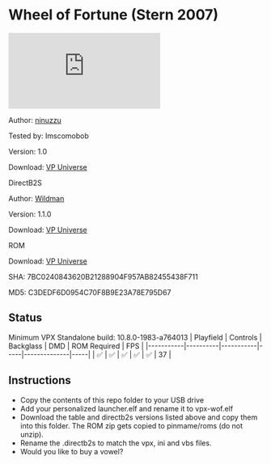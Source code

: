# Wheel of Fortune (Stern 2007)

![Table Preview](https://www.vpforums.org/index.php?app=downloads&module=display&section=screenshot&record=103525&id=16821)

Author: [ninuzzu](https://vpuniverse.com/profile/5530-ninuzzu/) 

Tested by: Imscomobob

Version: 1.0  

Download: [VP Universe](https://vpuniverse.com/files/file/5501-wheel-of-fortune-stern-2007/)

DirectB2S

Author: [Wildman](https://vpuniverse.com/profile/5-wildman/)  

Version: 1.1.0  

Download: [VP Universe](https://vpuniverse.com/files/file/2434-wheel-of-fortune-stern-2007/)

ROM

Download: [VP Universe](https://vpuniverse.com/files/file/3291-wheel-of-fortune-v50/)

SHA: 7BC0240843620B21288904F957AB82455438F711

MD5: C3DEDF6D0954C70F8B9E23A78E795D67

## Status 

Minimum VPX Standalone build: 10.8.0-1983-a764013
| Playfield | Controls | Backglass | DMD | ROM Required | FPS | 
|-----------|----------|-----------|-----|--------------|-----|
| :white_check_mark: | :white_check_mark: | :white_check_mark: | :white_check_mark: | :white_check_mark: | 37 |

## Instructions

- Copy the contents of this repo folder to your USB drive
- Add your personalized launcher.elf and rename it to vpx-wof.elf
- Download the table and directb2s versions listed above and copy them into this folder. The ROM zip gets copied to pinmame/roms (do not unzip).
- Rename the .directb2s to match the vpx, ini and vbs files.
- Would you like to buy a vowel?